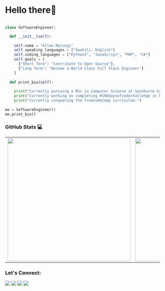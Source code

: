 # Hello there👋

```python

class SoftwareEngineer:

  def __init__(self):
  
    self.name = "Allan Murungi"
    self.speaking_languages = ["Swahili, English"]
    self.coding_languages = ["Python3", "JavaScript", "PHP", "C#"]
    self.goals = [
      {"Short Term": "Contribute to Open Source"},
      {"Long Term": "Become a World Class Full Stack Engineer"}
    ]
    
  def print_bio(self):
  
    print("Currently pursuing a BSc in Computer Science at Swinburne Sarawak.")
    print("Currently working on completing #100daysofcodechallenge in Python.")
    print("Currently conquering the freeCodeCamp curriculum.")
 
me = SoftwareEngineer()
me.print_bio()

```

### GitHub Stats :computer:
<table>
  <tr>
    <td><img src="https://github-readme-stats.vercel.app/api/top-langs/?username=cas3zn&layout=compact&theme=radical" width="400"/></td>
    <td><img src="https://github-readme-stats.vercel.app/api?username=cas3zn&show_icons=true&theme=radical" width="400"/></td>
  </tr>
</table>

### Let's Connect: 

<p>
<a target="_blank" href="https://twitter.com/cas3zn"><img src="https://img.shields.io/badge/-Twitter-1DA1F2?style=for-the-badge&logo=Twitter&logoColor=white"></img></a>
<a target="_blank" href="www.linkedin.com/in/allan-murungi"><img src="https://img.shields.io/badge/-LinkedIn-0077B5?style=for-the-badge&logo=Linkedin&logoColor=white"></img></a>
<a target="_blank" href="mailto:allancheboiw0@gmail.com"
><img src="https://img.shields.io/badge/-Gmail-D14836?style=for-the-badge&logo=Gmail&logoColor=white"></img></a>
<a target="_blank" href="https://www.instagram.com/cas3zn/"
><img src="https://img.shields.io/badge/Instagram-E4405F?style=for-the-badge&logo=instagram&logoColor=white"></img></a>
</p>
